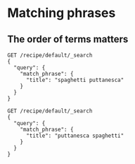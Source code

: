 # Matching phrases

## The order of terms matters

```
GET /recipe/default/_search
{
  "query": {
    "match_phrase": {
      "title": "spaghetti puttanesca"
    }
  }
}
```

```
GET /recipe/default/_search
{
  "query": {
    "match_phrase": {
      "title": "puttanesca spaghetti"
    }
  }
}
```